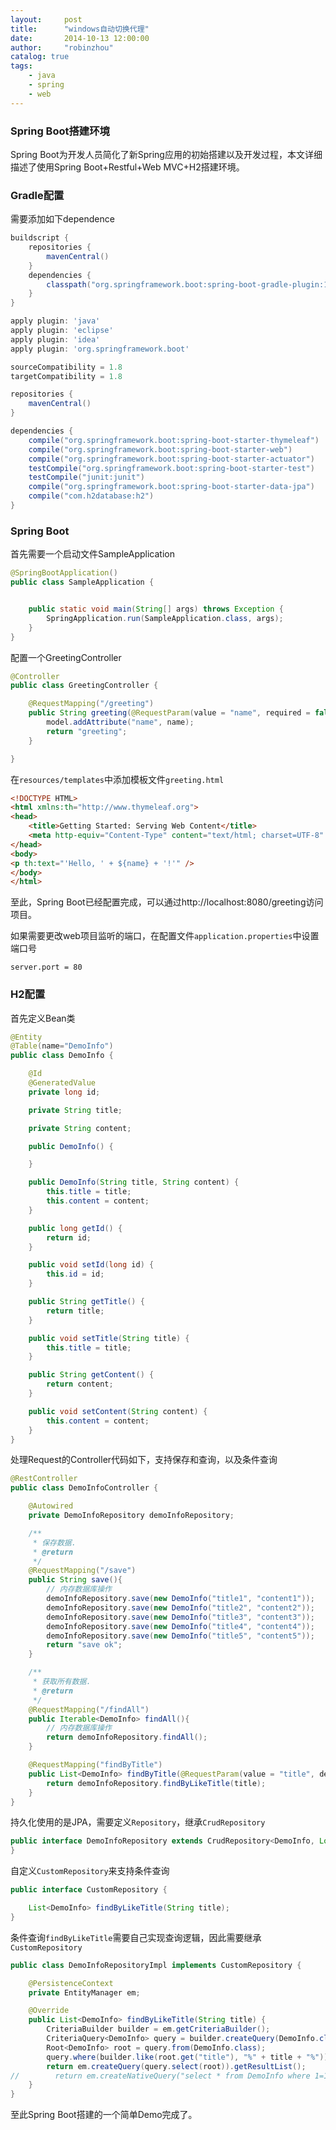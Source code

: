 ```yaml
---
layout:     post
title:      "windows自动切换代理"
date:       2014-10-13 12:00:00
author:     "robinzhou"
catalog: true
tags:
    - java
    - spring
  	- web
---
```




### Spring Boot搭建环境

Spring Boot为开发人员简化了新Spring应用的初始搭建以及开发过程，本文详细描述了使用Spring Boot+Restful+Web MVC+H2搭建环境。



### Gradle配置

需要添加如下dependence

```groovy
buildscript {
    repositories {
        mavenCentral()
    }
    dependencies {
        classpath("org.springframework.boot:spring-boot-gradle-plugin:1.5.2.RELEASE")
    }
}

apply plugin: 'java'
apply plugin: 'eclipse'
apply plugin: 'idea'
apply plugin: 'org.springframework.boot'

sourceCompatibility = 1.8
targetCompatibility = 1.8

repositories {
    mavenCentral()
}

dependencies {
    compile("org.springframework.boot:spring-boot-starter-thymeleaf")
    compile("org.springframework.boot:spring-boot-starter-web")
    compile("org.springframework.boot:spring-boot-starter-actuator")
    testCompile("org.springframework.boot:spring-boot-starter-test")
    testCompile("junit:junit")
    compile("org.springframework.boot:spring-boot-starter-data-jpa")
    compile("com.h2database:h2")
}
```



### Spring Boot

首先需要一个启动文件SampleApplication

```java
@SpringBootApplication()
public class SampleApplication {


    public static void main(String[] args) throws Exception {
        SpringApplication.run(SampleApplication.class, args);
    }
}
```

配置一个GreetingController

```java
@Controller
public class GreetingController {

    @RequestMapping("/greeting")
    public String greeting(@RequestParam(value = "name", required = false, defaultValue = "World") String name, Model model) {
        model.addAttribute("name", name);
        return "greeting";
    }

}
```

在`resources/templates`中添加模板文件`greeting.html`

```html
<!DOCTYPE HTML>
<html xmlns:th="http://www.thymeleaf.org">
<head>
    <title>Getting Started: Serving Web Content</title>
    <meta http-equiv="Content-Type" content="text/html; charset=UTF-8" />
</head>
<body>
<p th:text="'Hello, ' + ${name} + '!'" />
</body>
</html>
```

至此，Spring Boot已经配置完成，可以通过http://localhost:8080/greeting访问项目。

如果需要更改web项目监听的端口，在配置文件`application.properties`中设置端口号

```properties
server.port = 80
```



### H2配置

首先定义Bean类

```java
@Entity
@Table(name="DemoInfo")
public class DemoInfo {

    @Id
    @GeneratedValue
    private long id;

    private String title;

    private String content;

    public DemoInfo() {

    }

    public DemoInfo(String title, String content) {
        this.title = title;
        this.content = content;
    }

    public long getId() {
        return id;
    }

    public void setId(long id) {
        this.id = id;
    }

    public String getTitle() {
        return title;
    }

    public void setTitle(String title) {
        this.title = title;
    }

    public String getContent() {
        return content;
    }

    public void setContent(String content) {
        this.content = content;
    }
}
```

处理Request的Controller代码如下，支持保存和查询，以及条件查询

```java
@RestController
public class DemoInfoController {

    @Autowired
    private DemoInfoRepository demoInfoRepository;

    /**
     * 保存数据.
     * @return
     */
    @RequestMapping("/save")
    public String save(){
        // 内存数据库操作
        demoInfoRepository.save(new DemoInfo("title1", "content1"));
        demoInfoRepository.save(new DemoInfo("title2", "content2"));
        demoInfoRepository.save(new DemoInfo("title3", "content3"));
        demoInfoRepository.save(new DemoInfo("title4", "content4"));
        demoInfoRepository.save(new DemoInfo("title5", "content5"));
        return "save ok";
    }

    /**
     * 获取所有数据.
     * @return
     */
    @RequestMapping("/findAll")
    public Iterable<DemoInfo> findAll(){
        // 内存数据库操作
        return demoInfoRepository.findAll();
    }

    @RequestMapping("findByTitle")
    public List<DemoInfo> findByTitle(@RequestParam(value = "title", defaultValue = "title") String title) {
        return demoInfoRepository.findByLikeTitle(title);
    }
}
```

持久化使用的是JPA，需要定义`Repository`，继承`CrudRepository`

```java
public interface DemoInfoRepository extends CrudRepository<DemoInfo, Long>, CustomRepository {
}
```

自定义`CustomRepository`来支持条件查询

```java
public interface CustomRepository {

    List<DemoInfo> findByLikeTitle(String title);
}
```

条件查询`findByLikeTitle`需要自己实现查询逻辑，因此需要继承`CustomRepository`

```java
public class DemoInfoRepositoryImpl implements CustomRepository {

    @PersistenceContext
    private EntityManager em;

    @Override
    public List<DemoInfo> findByLikeTitle(String title) {
        CriteriaBuilder builder = em.getCriteriaBuilder();
        CriteriaQuery<DemoInfo> query = builder.createQuery(DemoInfo.class);
        Root<DemoInfo> root = query.from(DemoInfo.class);
        query.where(builder.like(root.get("title"), "%" + title + "%"));
        return em.createQuery(query.select(root)).getResultList();
//        return em.createNativeQuery("select * from DemoInfo where 1=1").getResultList();
    }
}
```



至此Spring Boot搭建的一个简单Demo完成了。